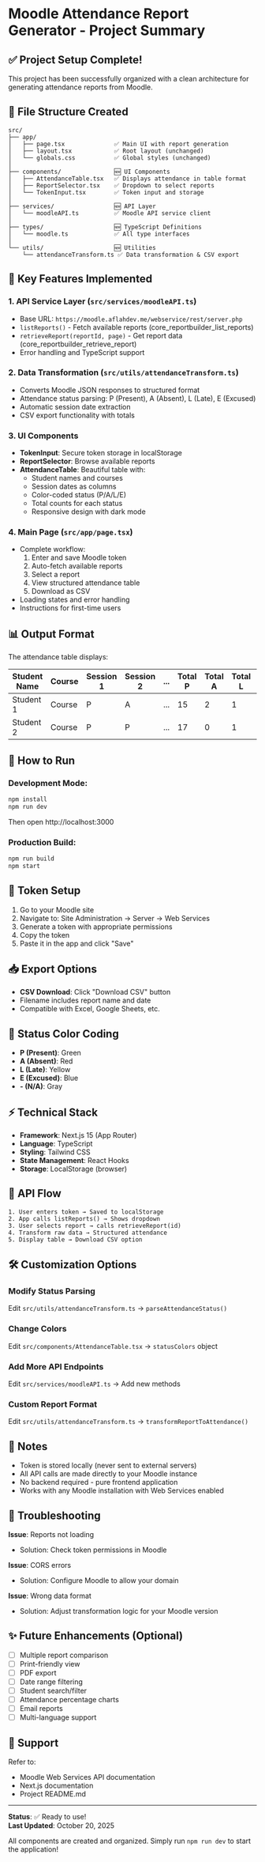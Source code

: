 # Moodle Attendance Report Generator - Project Summary

## ✅ Project Setup Complete!

This project has been successfully organized with a clean architecture for generating attendance reports from Moodle.

## 📁 File Structure Created

```
src/
├── app/
│   ├── page.tsx              ✅ Main UI with report generation
│   ├── layout.tsx            ✅ Root layout (unchanged)
│   └── globals.css           ✅ Global styles (unchanged)
│
├── components/               🆕 UI Components
│   ├── AttendanceTable.tsx   ✅ Displays attendance in table format
│   ├── ReportSelector.tsx    ✅ Dropdown to select reports
│   └── TokenInput.tsx        ✅ Token input and storage
│
├── services/                 🆕 API Layer
│   └── moodleAPI.ts          ✅ Moodle API service client
│
├── types/                    🆕 TypeScript Definitions
│   └── moodle.ts             ✅ All type interfaces
│
└── utils/                    🆕 Utilities
    └── attendanceTransform.ts ✅ Data transformation & CSV export
```

## 🔧 Key Features Implemented

### 1. **API Service Layer** (`src/services/moodleAPI.ts`)
- Base URL: `https://moodle.aflahdev.me/webservice/rest/server.php`
- `listReports()` - Fetch available reports (core_reportbuilder_list_reports)
- `retrieveReport(reportId, page)` - Get report data (core_reportbuilder_retrieve_report)
- Error handling and TypeScript support

### 2. **Data Transformation** (`src/utils/attendanceTransform.ts`)
- Converts Moodle JSON responses to structured format
- Attendance status parsing: P (Present), A (Absent), L (Late), E (Excused)
- Automatic session date extraction
- CSV export functionality with totals

### 3. **UI Components**
- **TokenInput**: Secure token storage in localStorage
- **ReportSelector**: Browse available reports
- **AttendanceTable**: Beautiful table with:
  - Student names and courses
  - Session dates as columns
  - Color-coded status (P/A/L/E)
  - Total counts for each status
  - Responsive design with dark mode

### 4. **Main Page** (`src/app/page.tsx`)
- Complete workflow:
  1. Enter and save Moodle token
  2. Auto-fetch available reports
  3. Select a report
  4. View structured attendance table
  5. Download as CSV
- Loading states and error handling
- Instructions for first-time users

## 📊 Output Format

The attendance table displays:

| Student Name | Course | Session 1 | Session 2 | ... | Total P | Total A | Total L | Total E | Total |
|--------------|--------|-----------|-----------|-----|---------|---------|---------|---------|-------|
| Student 1    | Course | P         | A         | ... | 15      | 2       | 1       | 0       | 18    |
| Student 2    | Course | P         | P         | ... | 17      | 0       | 1       | 0       | 18    |

## 🚀 How to Run

### Development Mode:
```bash
npm install
npm run dev
```

Then open http://localhost:3000

### Production Build:
```bash
npm run build
npm start
```

## 🔐 Token Setup

1. Go to your Moodle site
2. Navigate to: Site Administration → Server → Web Services
3. Generate a token with appropriate permissions
4. Copy the token
5. Paste it in the app and click "Save"

## 📥 Export Options

- **CSV Download**: Click "Download CSV" button
- Filename includes report name and date
- Compatible with Excel, Google Sheets, etc.

## 🎨 Status Color Coding

- **P (Present)**: Green
- **A (Absent)**: Red
- **L (Late)**: Yellow
- **E (Excused)**: Blue
- **- (N/A)**: Gray

## ⚡ Technical Stack

- **Framework**: Next.js 15 (App Router)
- **Language**: TypeScript
- **Styling**: Tailwind CSS
- **State Management**: React Hooks
- **Storage**: LocalStorage (browser)

## 🔄 API Flow

```
1. User enters token → Saved to localStorage
2. App calls listReports() → Shows dropdown
3. User selects report → calls retrieveReport(id)
4. Transform raw data → Structured attendance
5. Display table → Download CSV option
```

## 🛠️ Customization Options

### Modify Status Parsing
Edit `src/utils/attendanceTransform.ts` → `parseAttendanceStatus()`

### Change Colors
Edit `src/components/AttendanceTable.tsx` → `statusColors` object

### Add More API Endpoints
Edit `src/services/moodleAPI.ts` → Add new methods

### Custom Report Format
Edit `src/utils/attendanceTransform.ts` → `transformReportToAttendance()`

## 📝 Notes

- Token is stored locally (never sent to external servers)
- All API calls are made directly to your Moodle instance
- No backend required - pure frontend application
- Works with any Moodle installation with Web Services enabled

## 🐛 Troubleshooting

**Issue**: Reports not loading
- Solution: Check token permissions in Moodle

**Issue**: CORS errors
- Solution: Configure Moodle to allow your domain

**Issue**: Wrong data format
- Solution: Adjust transformation logic for your Moodle version

## ✨ Future Enhancements (Optional)

- [ ] Multiple report comparison
- [ ] Print-friendly view
- [ ] PDF export
- [ ] Date range filtering
- [ ] Student search/filter
- [ ] Attendance percentage charts
- [ ] Email reports
- [ ] Multi-language support

## 📧 Support

Refer to:
- Moodle Web Services API documentation
- Next.js documentation
- Project README.md

---

**Status**: ✅ Ready to use!  
**Last Updated**: October 20, 2025

All components are created and organized. Simply run `npm run dev` to start the application!
